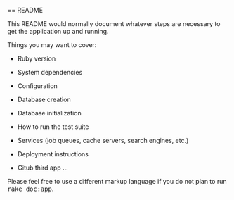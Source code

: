 == README

This README would normally document whatever steps are necessary to get the
application up and running.

Things you may want to cover:

* Ruby version

* System dependencies

* Configuration

* Database creation

* Database initialization

* How to run the test suite

* Services (job queues, cache servers, search engines, etc.)

* Deployment instructions


* Gitub third app ...


Please feel free to use a different markup language if you do not plan to run
<tt>rake doc:app</tt>.
